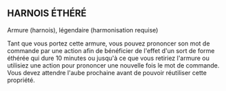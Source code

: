 ## HARNOIS ÉTHÉRÉ

Armure (harnois), légendaire (harmonisation requise)

Tant que vous portez cette armure, vous pouvez prononcer
son mot de commande par une action afin de bénéficier de
l'effet d'un sort de forme éthérée qui dure 10 minutes ou
jusqu'à ce que vous retiriez l'armure ou utilisiez une action
pour prononcer une nouvelle fois le mot de commande. Vous
devez attendre l'aube prochaine avant de pouvoir réutiliser
cette propriété.
